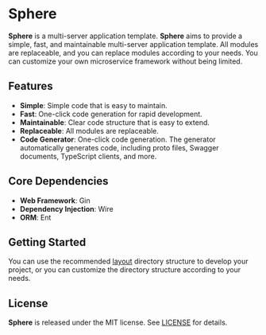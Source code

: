 # Sphere

**Sphere** is a multi-server application template. **Sphere** aims to provide a simple, fast, and maintainable multi-server application template. All modules are replaceable, and you can replace modules according to your needs. You can customize your own microservice framework without being limited.


## Features

- **Simple**: Simple code that is easy to maintain.
- **Fast**: One-click code generation for rapid development.
- **Maintainable**: Clear code structure that is easy to extend.
- **Replaceable**: All modules are replaceable.
- **Code Generator**: One-click code generation. The generator automatically generates code, including proto files, Swagger documents, TypeScript clients, and more.


## Core Dependencies

- **Web Framework**: Gin
- **Dependency Injection**: Wire
- **ORM**: Ent

## Getting Started

You can use the recommended [layout](layout/README.md) directory structure to develop your project, or you can customize the directory structure according to your needs.

## License

**Sphere**  is released under the MIT license. See [LICENSE](LICENSE) for details.
